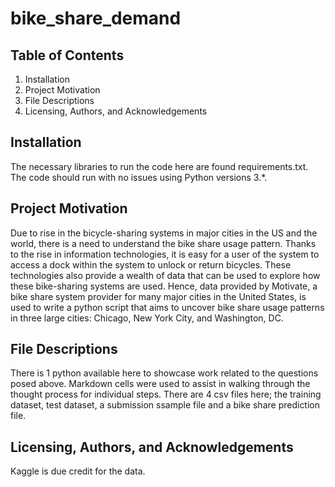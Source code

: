# bike_share_demand
## Table of Contents
  1. Installation
  2. Project Motivation
  3. File Descriptions
  4. Licensing, Authors, and Acknowledgements

## Installation
The necessary libraries to run the code here are found requirements.txt. The code should run with no issues using Python versions 3.*.

## Project Motivation
Due to rise in the bicycle-sharing systems in major cities in the US and the world, there is a need to understand the bike share usage pattern. Thanks to the rise in information technologies, it is easy for a user of the system to access a dock within the system to unlock or return bicycles. These technologies also provide a wealth of data that can be used to explore how these bike-sharing systems are used.
Hence, data provided by Motivate, a bike share system provider for many major cities in the United States, is used to write a python script that aims to uncover bike share usage patterns in three large cities: Chicago, New York City, and Washington, DC.

## File Descriptions
There is 1 python available here to showcase work related to the questions posed above. Markdown cells were used to assist in walking through the thought process for individual steps. There are 4 csv files here; the training dataset, test dataset, a submission ssample file and a bike share prediction file.

## Licensing, Authors, and Acknowledgements
Kaggle is due credit for the data.
